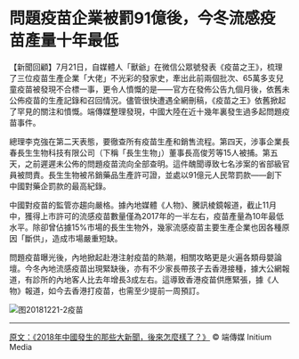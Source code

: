 # 問題疫苗企業被罰91億後，今冬流感疫苗產量十年最低



【新聞回顧】7月21日，自媒體人「獸爺」在微信公眾號發表《疫苗之王》，梳理了三位疫苗生產企業「大佬」不光彩的發家史，牽出此前兩個批次、65萬多支兒童疫苗被發現不合標一事，更令人憤慨的是——官方在發佈公告九個月後，依舊未公佈疫苗的生產記錄和召回情況。儘管很快遭遇全網刪稿，《疫苗之王》依舊掀起了罕見的關注和憤慨。端傳媒整理發現，中國大陸在近十幾年裏發生過多起問題疫苗事件。

總理李克強在第二天表態，要徹查所有疫苗生產和銷售流程。第四天，涉事企業長春長生生物科技有限公司（下稱「長生生物」）董事長高俊芳等15人被捕。第五天，之前遲遲未公佈的問題疫苗流向全部查明。這件醜聞導致七名涉案的省部級官員被問責。長生生物被吊銷藥品生產許可證，並處以91億元人民幣罰款——創下中國對藥企罰款的最高紀錄。

中國對疫苗的監管亦趨向嚴格。據內地媒體《人物》、騰訊棱鏡報道，截止11月中，獲得上市許可的流感疫苗數量僅為2017年的一半左右，疫苗產量為10年最低水平。除卻曾佔據15%市場的長生生物外，幾家流感疫苗主要生產企業也因各種原因「斷供」，造成市場嚴重短缺。

問題疫苗曝光後，內地掀起赴港注射疫苗的熱潮，相關攻略更是火遍各類母嬰論壇。今冬內地流感疫苗出現緊缺後，亦有不少家長帶孩子去香港接種，據大公網報道，有診所的內地客人比去年增長3成左右。這導致香港疫苗供應緊張，據《人物》報道，如今去香港打疫苗，也需至少提前一周預訂。

![图20181221-2疫苗](图20181221-2疫苗.jpg)

----

 [原文：《2018年中國發生的那些大新聞，後來怎麼樣了？》](https://theinitium.com/roundtable/20181220-roundtable-zh-mainland-news-2018/)
© 端傳媒 Initium Media